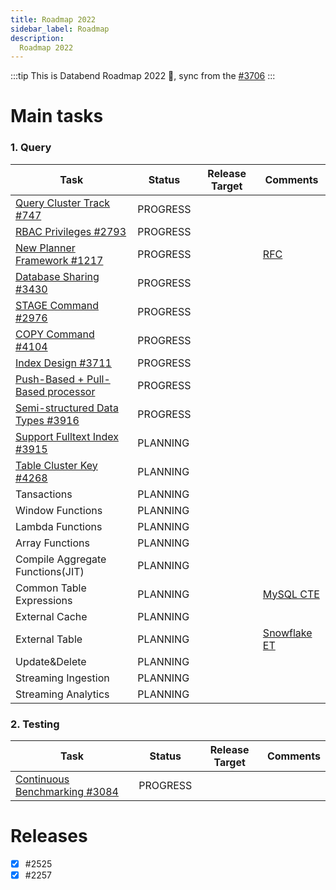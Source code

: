 ```yaml
---
title: Roadmap 2022
sidebar_label: Roadmap
description:
  Roadmap 2022
---
```



:::tip
This is Databend Roadmap 2022 :rocket:, sync from the [#3706](https://github.com/datafuselabs/databend/issues/3706)
:::

# Main tasks

### 1. Query


| Task                                         | Status    | Release Target | Comments        | 
| ----------------------------------------------- | --------- | -------------- | --------------- | 
| [Query Cluster Track #747](https://github.com/datafuselabs/databend/issues/747) | PROGRESS  |   |  |
| [RBAC Privileges #2793](https://github.com/datafuselabs/databend/issues/2793) | PROGRESS  |   |   |
| [ New Planner Framework #1217](https://github.com/datafuselabs/databend/issues/1218)| PROGRESS  | | [RFC](https://databend.rs/doc/contributing/rfcs/new-sql-planner-framework)|
| [ Database Sharing #3430](https://github.com/datafuselabs/databend/issues/3430)| PROGRESS  |     | |
| [ STAGE Command #2976](https://github.com/datafuselabs/databend/issues/2976)| PROGRESS  |     | |
| [ COPY Command #4104](https://github.com/datafuselabs/databend/issues/4104)| PROGRESS  |     | |
| [Index Design #3711](https://github.com/datafuselabs/databend/issues/3711) | PROGRESS  |   |   |
| [Push-Based + Pull-Based processor](https://github.com/datafuselabs/databend/issues/3379)| PROGRESS  |   |  |
| [Semi-structured Data Types #3916](https://github.com/datafuselabs/databend/issues/3916) | PROGRESS  |   |   |
| [Support Fulltext Index #3915](https://github.com/datafuselabs/databend/issues/3915) | PLANNING  |   |   |
| [Table Cluster Key #4268](https://github.com/datafuselabs/databend/issues/4268) | PLANNING  |   |   |
| Tansactions | PLANNING  |   |  |
| Window Functions | PLANNING  |   |  |
| Lambda Functions | PLANNING  |   |  |
| Array Functions | PLANNING  |   |  |
| Compile Aggregate Functions(JIT) | PLANNING  |   | |
| Common Table Expressions | PLANNING  |   | [MySQL CTE](https://dev.mysql.com/doc/refman/8.0/en/with.html#common-table-expressions) |
| External  Cache | PLANNING  |   | |
| External  Table | PLANNING  |   | [Snowflake ET](https://docs.snowflake.com/en/sql-reference/sql/create-external-table.html)|
| Update&Delete | PLANNING  |   | |
| Streaming Ingestion  | PLANNING  |   | |
| Streaming Analytics  | PLANNING  |   | |


### 2. Testing

| Task                                         | Status    | Release Target | Comments        | 
| ----------------------------------------------- | --------- | -------------- | --------------- | 
| [ Continuous Benchmarking #3084](https://github.com/datafuselabs/databend/issues/3084) | PROGRESS  |    | |

# Releases
- [x] #2525
- [x] #2257 
